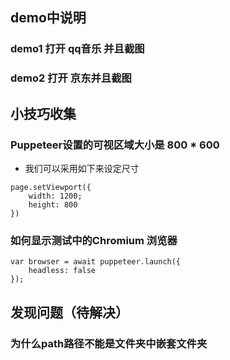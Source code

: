 ## demo中说明

### demo1 打开 qq音乐 并且截图


### demo2 打开 京东并且截图



## 小技巧收集

### Puppeteer设置的可视区域大小是 800 * 600 
- 我们可以采用如下来设定尺寸
```
page.setViewport({
    width: 1200;
    height: 800
})
```

### 如何显示测试中的Chromium 浏览器

```
var browser = await puppeteer.launch({
    headless: false
});
```

## 发现问题（待解决）

### 为什么path路径不能是文件夹中嵌套文件夹

